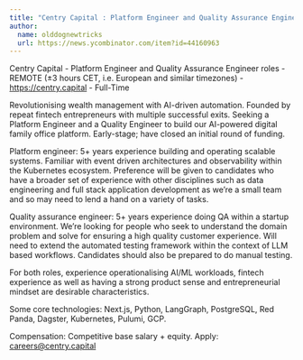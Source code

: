 ```yaml
---
title: "Centry Capital : Platform Engineer and Quality Assurance Engineer roles"
author:
  name: olddognewtricks
  url: https://news.ycombinator.com/item?id=44160963
---
```

Centry Capital - Platform Engineer and Quality Assurance Engineer roles - REMOTE (±3 hours CET, i.e. European and similar timezones) - <a href="https:&#x2F;&#x2F;centry.capital" rel="nofollow">https:&#x2F;&#x2F;centry.capital</a> - Full-Time

Revolutionising wealth management with AI-driven automation. Founded by repeat fintech entrepreneurs with multiple successful exits. Seeking a Platform Engineer and a Quality Engineer to build our AI-powered digital family office platform. Early-stage; have closed an initial round of funding.

Platform engineer:
5+ years experience building and operating scalable systems. Familiar with event driven architectures and observability within the Kubernetes ecosystem. Preference will be given to candidates who have a broader set of experience with other disciplines such as data engineering and full stack application development as we’re a small team and so may need to lend a hand on a variety of tasks.

Quality assurance engineer:
5+ years experience doing QA within a startup environment. We’re looking for people who seek to understand the domain problem and solve for ensuring a high quality customer experience. Will need to extend the automated testing framework within the context of LLM based workflows. Candidates should also be prepared to do manual testing.

For both roles, experience operationalising AI&#x2F;ML workloads, fintech experience as well as having a strong product sense and entrepreneurial mindset are desirable characteristics.

Some core technologies: Next.js, Python, LangGraph, PostgreSQL, Red Panda, Dagster, Kubernetes, Pulumi, GCP.

Compensation: Competitive base salary + equity. 
Apply: careers@centry.capital
<JobApplication />
